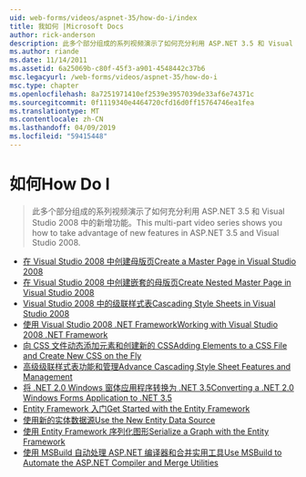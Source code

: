 ```yaml
---
uid: web-forms/videos/aspnet-35/how-do-i/index
title: 我如何 |Microsoft Docs
author: rick-anderson
description: 此多个部分组成的系列视频演示了如何充分利用 ASP.NET 3.5 和 Visual Studio 2008 中的新增功能。
ms.author: riande
ms.date: 11/14/2011
ms.assetid: 6a25069b-c80f-45f3-a901-4548442c37b6
msc.legacyurl: /web-forms/videos/aspnet-35/how-do-i
msc.type: chapter
ms.openlocfilehash: 8a7251971410ef2539e3957039de33af6e74371c
ms.sourcegitcommit: 0f1119340e4464720cfd16d0ff15764746ea1fea
ms.translationtype: MT
ms.contentlocale: zh-CN
ms.lasthandoff: 04/09/2019
ms.locfileid: "59415448"
---
```

# <a name="how-do-i"></a><span data-ttu-id="e13ff-103">如何</span><span class="sxs-lookup"><span data-stu-id="e13ff-103">How Do I</span></span>

> <span data-ttu-id="e13ff-104">此多个部分组成的系列视频演示了如何充分利用 ASP.NET 3.5 和 Visual Studio 2008 中的新增功能。</span><span class="sxs-lookup"><span data-stu-id="e13ff-104">This multi-part video series shows you how to take advantage of new features in ASP.NET 3.5 and Visual Studio 2008.</span></span>


- [<span data-ttu-id="e13ff-105">在 Visual Studio 2008 中创建母版页</span><span class="sxs-lookup"><span data-stu-id="e13ff-105">Create a Master Page in Visual Studio 2008</span></span>](how-do-i-create-a-master-page-in-visual-studio-2008.md)
- [<span data-ttu-id="e13ff-106">在 Visual Studio 2008 中创建嵌套的母版页</span><span class="sxs-lookup"><span data-stu-id="e13ff-106">Create Nested Master Page in Visual Studio 2008</span></span>](how-do-i-create-nested-master-page-in-visual-studio-2008.md)
- [<span data-ttu-id="e13ff-107">Visual Studio 2008 中的级联样式表</span><span class="sxs-lookup"><span data-stu-id="e13ff-107">Cascading Style Sheets in Visual Studio 2008</span></span>](how-do-i-cascading-style-sheets-in-visual-studio-2008.md)
- [<span data-ttu-id="e13ff-108">使用 Visual Studio 2008 .NET Framework</span><span class="sxs-lookup"><span data-stu-id="e13ff-108">Working with Visual Studio 2008 .NET Framework</span></span>](how-do-i-working-with-visual-studio-2008-net-framework.md)
- [<span data-ttu-id="e13ff-109">向 CSS 文件动态添加元素和创建新的 CSS</span><span class="sxs-lookup"><span data-stu-id="e13ff-109">Adding Elements to a CSS File and Create New CSS on the Fly</span></span>](how-do-i-adding-elements-to-a-css-file-and-create-new-css-on-the-fly.md)
- [<span data-ttu-id="e13ff-110">高级级联样式表功能和管理</span><span class="sxs-lookup"><span data-stu-id="e13ff-110">Advance Cascading Style Sheet Features and Management</span></span>](how-do-i-advance-cascading-style-sheet-features-and-management.md)
- [<span data-ttu-id="e13ff-111">将 .NET 2.0 Windows 窗体应用程序转换为 .NET 3.5</span><span class="sxs-lookup"><span data-stu-id="e13ff-111">Converting a .NET 2.0 Windows Forms Application to .NET 3.5</span></span>](how-do-i-converting-a-net-20-windows-forms-application-to-net-35.md)
- [<span data-ttu-id="e13ff-112">Entity Framework 入门</span><span class="sxs-lookup"><span data-stu-id="e13ff-112">Get Started with the Entity Framework</span></span>](how-do-i-get-started-with-the-entity-framework.md)
- [<span data-ttu-id="e13ff-113">使用新的实体数据源</span><span class="sxs-lookup"><span data-stu-id="e13ff-113">Use the New Entity Data Source</span></span>](how-do-i-use-the-new-entity-data-source.md)
- [<span data-ttu-id="e13ff-114">使用 Entity Framework 序列化图形</span><span class="sxs-lookup"><span data-stu-id="e13ff-114">Serialize a Graph with the Entity Framework</span></span>](how-do-i-serialize-a-graph-with-the-entity-framework.md)
- [<span data-ttu-id="e13ff-115">使用 MSBuild 自动处理 ASP.NET 编译器和合并实用工具</span><span class="sxs-lookup"><span data-stu-id="e13ff-115">Use MSBuild to Automate the ASP.NET Compiler and Merge Utilities</span></span>](how-do-i-use-msbuild-to-automate-the-aspnet-compiler-and-merge-utilities.md)
